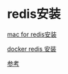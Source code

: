 # redis安装

[mac for redis安装](https://www.cnblogs.com/liyihua/p/14482412.html)

[docker redis 安装](https://www.cnblogs.com/wmpblogs/p/7134414.html)



[参考](http://www.noobyard.com/article/p-vfamcbky-ob.html)





























